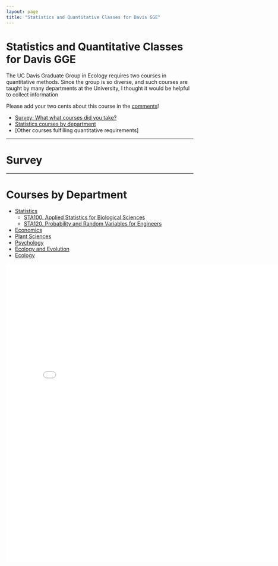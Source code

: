 ```yaml
---
layout: page
title: "Statistics and Quantitative Classes for Davis GGE"
---
```

# Statistics and Quantitative Classes for Davis GGE

The UC Davis Graduate Group in Ecology requires two courses in quantitative methods.  Since the group is so diverse, and such courses are taught by many departments at the University, I thought it would be helpful to collect information 

Please add your two cents about this course in the [comments](#disqus_thread)!

 - [Survey: What what courses did you take?](#survey)
 - [Statistics courses by department](#courses-by-department)
 - [Other courses fulfilling quantitative requirements]
 
- - - 

# Survey

- - -

# Courses by Department

 - [Statistics](#statistics)
     - <a href="/statsclasses/STA100.html" target="classframe">STA100. Applied Statistics for Biological Sciences</a>
     - <a href="/statsclasses/STA120.html" target="classframe">STA120. Probability and Random Variables for Engineers</a>
 - [Economics](#economics)
 - [Plant Sciences](#plant-sciences)
 - [Psychology](#psychology)
 - [Ecology and Evolution](#ecology-and-evolution)
 - [Ecology](#ecology)


<iframe height="800" width="800" frameborder="0" name="classframe", src="/statsclasses/STA100.html", scrolling="no" allowTransparency="true"
</iframe>

